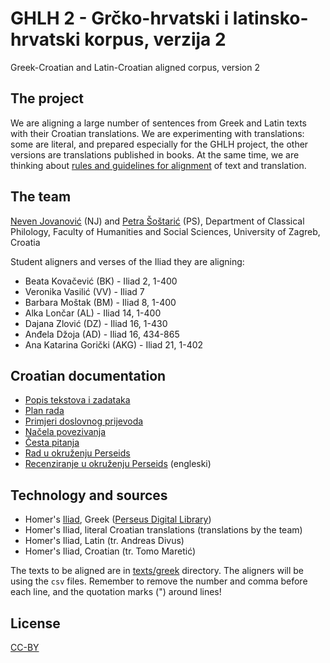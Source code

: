 # GHLH 2 - Grčko-hrvatski i latinsko-hrvatski korpus, verzija 2

Greek-Croatian and Latin-Croatian aligned corpus, version 2

## The project

We are aligning a large number of sentences from Greek and Latin texts with their Croatian translations. We are experimenting with translations: some are literal, and prepared especially for the GHLH project, the other versions are translations published in books. At the same time, we are thinking about [rules and guidelines for alignment](guidelines-alignment-ghlh.md) of text and translation.

## The team
[Neven Jovanović](http://orcid.org/0000-0002-9119-399X) (NJ) and [Petra Šoštarić](http://viaf.org/viaf/305794807) (PS), Department of Classical Philology, Faculty of Humanities and Social Sciences, University of Zagreb, Croatia

Student aligners and verses of the Iliad they are aligning:

+ Beata Kovačević (BK) - Iliad 2, 1-400
+ Veronika Vasilić (VV) - Iliad 7
+ Barbara Moštak (BM) - Iliad 8, 1-400
+ Alka Lončar (AL) - Iliad 14, 1-400
+ Dajana Zlović (DZ) - Iliad 16, 1-430
+ Anđela Džoja (AD) - Iliad 16, 434-865
+ Ana Katarina Gorički (AKG) - Iliad 21, 1-402

## Croatian documentation

+ [Popis tekstova i zadataka](ghlh-popis.md)
+ [Plan rada](https://github.com/nevenjovanovic/ghlh-align-2/projects/1)
+ [Primjeri doslovnog prijevoda](ghlh-prijevod-primjeri.md)
+ [Načela povezivanja](ghlh-nacela.md)
+ [Česta pitanja](ghlh-faq.md)
+ [Rad u okruženju Perseids](http://solr.ffzg.hr/dokuwiki/doku.php/z:ghlh-perseids)
+ [Recenziranje u okruženju Perseids](http://sites.tufts.edu/perseids/instructions/reviewing/community-board-review-process/) (engleski)

## Technology and sources

+ Homer's [Iliad](http://catalog.perseus.org/catalog/urn:cts:greekLit:tlg0012.tlg001), Greek ([Perseus Digital Library](https://github.com/PerseusDL/canonical-greekLit))
+ Homer's Iliad, literal Croatian translations (translations by the team)
+ Homer's Iliad, Latin (tr. Andreas Divus)
+ Homer's Iliad, Croatian (tr. Tomo Maretić)

The texts to be aligned are in [texts/greek](texts/greek) directory. The aligners will be using the `csv` files. Remember to remove the number and comma before each line, and the quotation marks (") around lines!

## License

[CC-BY](LICENSE.md)

